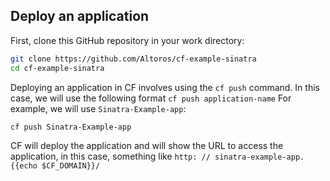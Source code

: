 Deploy an application
---------------------

First, clone this GitHub repository in your work directory:

```sh
git clone https://github.com/Altoros/cf-example-sinatra
cd cf-example-sinatra
```

Deploying an application in CF involves using the `cf push` command. In this case, we will use the following format `cf push application-name` For example, we will use `Sinatra-Example-app`:

```sh
cf push Sinatra-Example-app
```

CF will deploy the application and will show the URL to access the application, in this case, something like `http: // sinatra-example-app.{{echo $CF_DOMAIN}}/`

